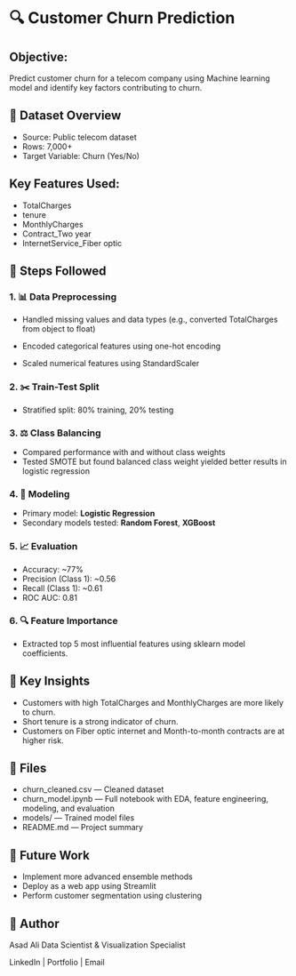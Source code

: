 # 🔍 Customer Churn Prediction 
## Objective:
Predict customer churn for a telecom company using Machine learning model and identify key factors contributing to churn.

## 📁 Dataset Overview
- Source: Public telecom dataset
- Rows: 7,000+
- Target Variable: Churn (Yes/No)
## Key Features Used:
- TotalCharges
- tenure
- MonthlyCharges
- Contract_Two year
- InternetService_Fiber optic

## 🧱 Steps Followed
### 1. 📊 Data Preprocessing
- Handled missing values and data types (e.g., converted TotalCharges from object to float)

- Encoded categorical features using one-hot encoding

- Scaled numerical features using StandardScaler

### 2. ✂️ Train-Test Split
- Stratified split: 80% training, 20% testing

### 3. ⚖️ Class Balancing
- Compared performance with and without class weights
- Tested SMOTE but found balanced class weight yielded better results in logistic regression

### 4. 🧠 Modeling
- Primary model: **Logistic Regression**
- Secondary models tested: **Random Forest**, **XGBoost**

### 5. 📈 Evaluation
- Accuracy: ~77%
- Precision (Class 1): ~0.56
- Recall (Class 1): ~0.61
- ROC AUC: 0.81

### 6. 🔍 Feature Importance
- Extracted top 5 most influential features using sklearn model coefficients.

## 🎯 Key Insights
- Customers with high TotalCharges and MonthlyCharges are more likely to churn.
- Short tenure is a strong indicator of churn.
- Customers on Fiber optic internet and Month-to-month contracts are at higher risk.

## 📂 Files
- churn_cleaned.csv — Cleaned dataset
- churn_model.ipynb — Full notebook with EDA, feature engineering, modeling, and evaluation
- models/ — Trained model files
- README.md — Project summary

## 🚀 Future Work
- Implement more advanced ensemble methods
- Deploy as a web app using Streamlit
- Perform customer segmentation using clustering

## 🧠 Author
Asad Ali  Data Scientist & Visualization Specialist

LinkedIn | Portfolio | Email

